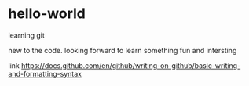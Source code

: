 # hello-world
learning git

new to the code. looking forward to learn something fun and intersting

link 
https://docs.github.com/en/github/writing-on-github/basic-writing-and-formatting-syntax

